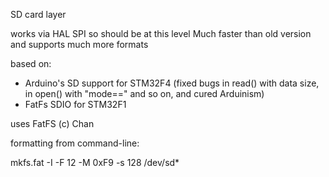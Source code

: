 SD card layer

works via HAL SPI so should be at this level
Much faster than old version and supports much more formats


based on:

* Arduino's SD support for STM32F4  (fixed bugs in read() with data size, in open() with "mode==" and so on, and cured Arduinism)
* FatFs SDIO for STM32F1

uses FatFS (c) Chan


formatting from command-line:

mkfs.fat -I -F 12 -M 0xF9 -s 128 /dev/sd*
